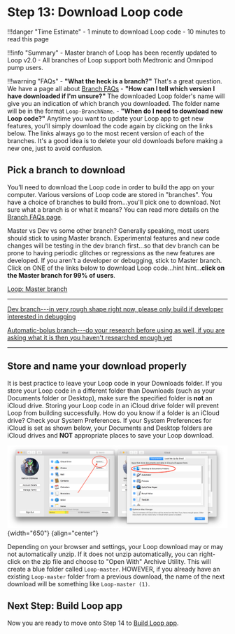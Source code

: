 # Step 13: Download Loop code

!!!danger "Time Estimate"
    - 1 minute to download Loop code
    - 10 minutes to read this page

!!!info "Summary"
    - Master branch of Loop has been recently updated to Loop v2.0
    - All branches of Loop support both Medtronic and Omnipod pump users.

!!!warning "FAQs"
    - **"What the heck is a branch?"** That's a great question. We have a page all about [Branch FAQs](../faqs/branch-faqs.md)
    - **"How can I tell which version I have downloaded if I'm unsure?"** The downloaded Loop folder's name will give you an indication of which branch you downloaded. The folder name will be in the format `Loop-BranchName`.
    - **"When do I need to download new Loop code?"** Anytime you want to update your Loop app to get new features, you'll simply download the code again by clicking on the links below. The links always go to the most recent version of each of the branches. It's a good idea is to delete your old downloads before making a new one, just to avoid confusion.

## Pick a branch to download

You’ll need to download the Loop code in order to build the app on your computer. Various versions of Loop code are stored in "branches". You have a choice of branches to build from...you'll pick one to download. Not sure what a branch is or what it means? You can read more details on the [Branch FAQs page](../faqs/branch-faqs.md).

Master vs Dev vs some other branch? Generally speaking, most users should stick to using Master branch. Experimental features and new code changes will be testing in the dev branch first...so that dev branch can be prone to having periodic glitches or regressions as the new features are developed. If you aren't a developer or debugging, stick to Master branch.  Click on ONE of the links below to download Loop code...hint hint...**click on the Master branch for 99% of users**.

[Loop: Master branch](https://github.com/LoopKit/Loop/archive/master.zip)

---

[Dev branch---in very rough shape right now, please only build if developer interested in debugging](https://github.com/LoopKit/Loop/archive/dev.zip)

[Automatic-bolus branch---do your research before using as well, if you are asking what it is then you haven't researched enough yet](https://github.com/LoopKit/Loop/archive/automatic-bolus.zip)

---

## Store and name your download properly

It is best practice to leave your Loop code in your Downloads folder. If you store your Loop code in a different folder than Downloads (such as your Documents folder or Desktop), make sure the specified folder is **not** an iCloud drive. Storing your Loop code in an iCloud drive folder will prevent Loop from building successfully.  How do you know if a folder is an iCloud drive? Check your System Preferences. If your System Preferences for iCloud is set as shown below, your Documents and Desktop folders are iCloud drives and **NOT** appropriate places to save your Loop download.

![img/icloud-drive.png](img/icloud-drive.png){width="650"}
{align="center"}

Depending on your browser and settings, your Loop download may or may not automatically unzip. If it does not unzip automatically, you can right-click on the zip file and choose to "Open With" Archive Utility. This will create a blue folder called `Loop-master`.  HOWEVER, if you already have an existing `Loop-master` folder from a previous download, the name of the next download will be something like `Loop-master (1)`.

## Next Step: Build Loop app

Now you are ready to move onto Step 14 to [Build Loop app](step14.md).
